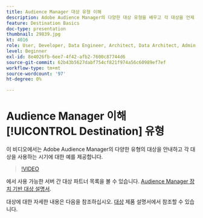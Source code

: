 ```yaml
---
title: Audience Manager 대상 유형 이해
description: Adobe Audience Manager의 다양한 대상 유형을 배우고 각 대상을 언제 사용하는지에 대한 예를 제공합니다.
feature: Destination Basics
doc-type: presentation
thumbnail: 29839.jpg
kt: 4016
role: User, Developer, Data Engineer, Architect, Data Architect, Admin, Leader
level: Beginner
exl-id: 8e4026fb-6ee7-4f42-afb2-7600c87744d6
source-git-commit: 62b43b5627dabf754cf821f974a56c60989ef7ef
workflow-type: tm+mt
source-wordcount: '97'
ht-degree: 0%

---
```


# Audience Manager 이해 [!UICONTROL Destination] 유형

이 비디오에서는 Adobe Audience Manager의 다양한 유형의 대상을 안내하고 각 대상을 사용하는 시기에 대한 예를 제공합니다.

>[!VIDEO](https://video.tv.adobe.com/v/29839/?quality=12)

에서 사용 가능한 서버 간 대상 파트너 목록을 볼 수 있습니다. [Audience Manager 장치 기반 대상 설명서](https://experienceleague.adobe.com/docs/audience-manager/user-guide/features/destinations/device-based/device-based-destinations-list.html).

대상에 대한 자세한 내용은 다음을 참조하십시오. [대상](https://experienceleague.adobe.com/docs/audience-manager/user-guide/features/destinations/destinations.html) 제품 설명서에서 참조할 수 있습니다.
